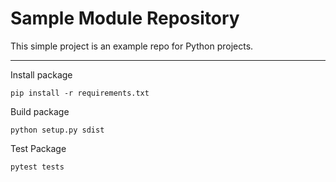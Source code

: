 Sample Module Repository
========================

This simple project is an example repo for Python projects.

---------------

Install package
````
pip install -r requirements.txt
````


Build package
````
python setup.py sdist
````

Test Package
````
pytest tests
````